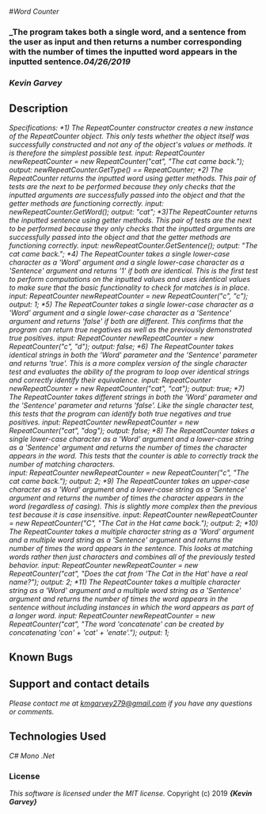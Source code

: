 #_Word Counter_

### _The program takes both a single word, and a sentence from the user as input and then returns a number corresponding with the number of times the inputted word appears in the inputted sentence._04/26/2019_

### _***Kevin Garvey***_

## Description

_Specifications:
*1) The RepeatCounter constructor creates a new instance of the RepeatCounter object. This only tests whether the object itself was successfully constructed and not any of the object's values or methods. It is therefore the simplest possible test.
input: RepeatCounter newRepeatCounter = new RepeatCounter("cat", "The cat came back.");
output: newRepeatCounter.GetType() == RepeatCounter;
*2) The RepeatCounter returns the inputted word using getter methods. This pair of tests are the next to be performed because they only checks that the inputted arguments are successfully passed into the object and that the getter methods are functioning correctly.
input: newRepeatCounter.GetWord();
output: "cat";
*3)The RepeatCounter returns the inputted sentence using getter methods. This pair of tests are the next to be performed because they only checks that the inputted arguments are successfully passed into the object and that the getter methods are functioning correctly.
input: newRepeatCounter.GetSentence();
output: "The cat came back.";
*4) The RepeatCounter takes a single lower-case character as a 'Word' argument and a single lower-case character as a 'Sentence' argument and returns '1' if both are identical. This is the first test to perform computations on the inputted values and uses identical values to make sure that the basic functionality to check for matches is in place.
input: RepeatCounter newRepeatCounter = new RepeatCounter("c", "c");
output: 1;
*5) The RepeatCounter takes a single lower-case character as a 'Word' argument and a single lower-case character as a 'Sentence' argument and returns 'false' if both are different. This confirms that the program can return true negatives as well as the previously demonstrated true positives.
input: RepeatCounter newRepeatCounter = new RepeatCounter("c", "d");
output: false;
*6) The RepeatCounter takes identical strings in both the 'Word' parameter and the 'Sentence' parameter and returns 'true'. This is a more complex version of the single character test and evaluates the ability of the program to loop over identical strings and correctly identify their equivalence.
input: RepeatCounter newRepeatCounter = new RepeatCounter("cat", "cat");
output: true;
*7) The RepeatCounter takes different strings in both the 'Word' parameter and the 'Sentence' parameter and returns 'false'. Like the single character test, this tests that the program can identify both true negatives and true positives.
input: RepeatCounter newRepeatCounter = new RepeatCounter("cat", "dog");
output: false;
*8) The RepeatCounter takes a single lower-case character as a 'Word' argument and a lower-case string as a 'Sentence' argument and returns the number of times the character appears in the word. This tests that the counter is able to correctly track the number of matching characters.   
input: RepeatCounter newRepeatCounter = new RepeatCounter("c", "The cat came back.");
output: 2;
*9) The RepeatCounter takes an upper-case character as a 'Word' argument and a lower-case string as a 'Sentence' argument and returns the number of times the character appears in the word (regardless of casing). This is slightly more complex then the previous test because it is case insensitive.
input: RepeatCounter newRepeatCounter = new RepeatCounter("C", "The Cat in the Hat came back.");
output: 2;
*10) The RepeatCounter takes a multiple character string as a 'Word' argument and a multiple word string as a 'Sentence' argument and returns the number of times the word appears in the sentence. This looks at matching words rather then just characters and combines all of the previously tested behavior.
input: RepeatCounter newRepeatCounter = new RepeatCounter("cat", "Does the cat from 'The Cat in the Hat' have a real name?");
output: 2;
*11) The RepeatCounter takes a multiple character string as a 'Word' argument and a multiple word string as a 'Sentence' argument and returns the number of times the word appears in the sentence without including instances in which the word appears as part of a longer word.
input: RepeatCounter newRepeatCounter = new RepeatCounter("cat", "The word 'concatenate' can be created by concatenating  'con' + 'cat' + 'enate'.");
output: 1;_

## Known Bugs

## Support and contact details

_Please contact me at kmgarvey279@gmail.com if you have any questions or comments._

## Technologies Used

_C#_
_Mono_
_.Net_
### License

_This software is licensed under the MIT license._
Copyright (c) 2019 **_{Kevin Garvey}_**
